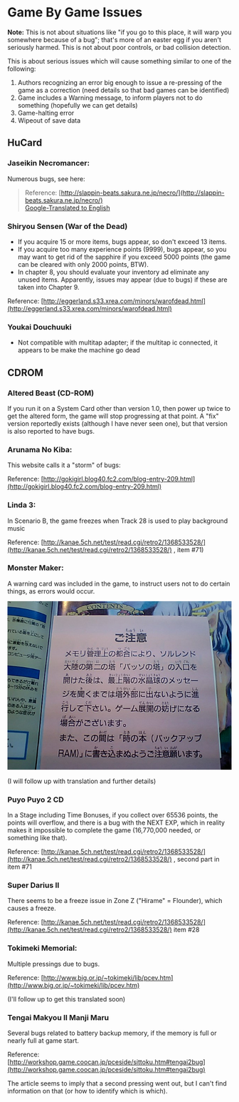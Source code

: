 # Game By Game Issues

**Note:**
This is not about situations like "if you go to this place, it will warp you somewhere because of a bug"; that's more of an easter egg if you aren't seriously harmed.
This is not about poor controls, or bad collision detection.

This is about serious issues which will cause something similar to one of the following:
 1. Authors recognizing an error big enough to issue a re-pressing of the game as a correction (need details so that bad games can be identified)
 2. Game includes a Warning message, to inform players not to do something (hopefully we can get details)
 3. Game-halting error
 4. Wipeout of save data

## HuCard

### Jaseikin Necromancer:

Numerous bugs, see here:

> Reference: [http://slappin-beats.sakura.ne.jp/necro/](http://slappin-beats.sakura.ne.jp/necro/)<br>
> [Google-Translated to English](https://slappin--beats-sakura-ne-jp.translate.goog/necro/?_x_tr_sch=http&_x_tr_sl=ja&_x_tr_tl=en&_x_tr_hl=en-US&_x_tr_pto=wapp)

### Shiryou Sensen (War of the Dead)

 - If you acquire 15 or more items, bugs appear, so don't exceed 13 items.
 - If you acquire too many experience points (9999), bugs appear, so you may want to get rid
of the sapphire if you exceed 5000 points (the game can be cleared with only 2000 points, BTW).
 - In chapter 8, you should evaluate your inventory ad eliminate any unused items. Apparently,
issues may appear (due to bugs) if these are taken into Chapter 9.

Reference: [http://eggerland.s33.xrea.com/minors/warofdead.html](http://eggerland.s33.xrea.com/minors/warofdead.html)


### Youkai Douchuuki

 - Not compatible with multitap adapter; if the multitap ic connected, it appears to be make the machine go dead


## CDROM

### Altered Beast (CD-ROM)

If you run it on a System Card other than version 1.0, then power up twice to get the altered
form, the game will stop progressing at that point.  A "fix" version reportedly exists
(although I have never seen one), but that version is also reported to have bugs.


### Arunama No Kiba:

This website calls it a "storm" of bugs:

Reference: [http://gokigirl.blog40.fc2.com/blog-entry-209.html](http://gokigirl.blog40.fc2.com/blog-entry-209.html)


### Linda 3:

In Scenario B, the game freezes when Track 28 is used to play background music

Reference: [http://kanae.5ch.net/test/read.cgi/retro2/1368533528/](http://kanae.5ch.net/test/read.cgi/retro2/1368533528/) , item #71)


### Monster Maker:

A warning card was included in the game, to instruct users not to do certain things, as errors would occur.

![Card](/images/MonsterMaker.jpg)

(I will follow up with translation and further details)


### Puyo Puyo 2 CD

In a Stage including Time Bonuses, if you collect over 65536 points, the points will overflow, and
there is a bug with the NEXT EXP, which in reality makes it impossible to complete the game
(16,770,000 needed, or something like that).

Reference: [http://kanae.5ch.net/test/read.cgi/retro2/1368533528/](http://kanae.5ch.net/test/read.cgi/retro2/1368533528/) , second part in item #71


### Super Darius II

There seems to be a freeze issue in Zone Z ("Hirame" = Flounder), which causes a freeze.

Reference: [http://kanae.5ch.net/test/read.cgi/retro2/1368533528/](http://kanae.5ch.net/test/read.cgi/retro2/1368533528/)   item #28


### Tokimeki Memorial:

Multiple pressings due to bugs.

Reference: [http://www.big.or.jp/~tokimeki/lib/pcev.htm](http://www.big.or.jp/~tokimeki/lib/pcev.htm)

(I'll follow up to get this translated soon)


### Tengai Makyou II Manji Maru

Several bugs related to battery backup memory, if the memory is full or nearly full at game start.

Reference: [http://workshop.game.coocan.jp/pceside/sittoku.htm#tengai2bug](http://workshop.game.coocan.jp/pceside/sittoku.htm#tengai2bug)

The article seems to imply that a second pressing went out, but I can't find information on that (or how to identify which is which).

